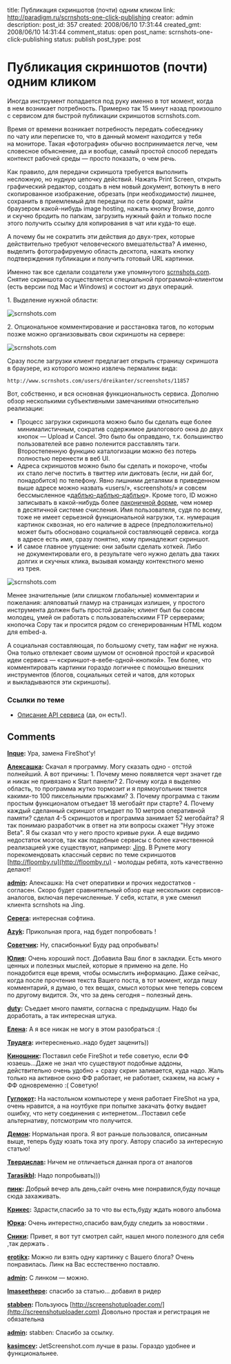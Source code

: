 title: Публикация скриншотов (почти) одним кликом
link: http://paradigm.ru/scrnshots-one-click-publishing
creator: admin
description:
post_id: 357
created: 2008/06/10 17:31:44
created_gmt: 2008/06/10 14:31:44
comment_status: open
post_name: scrnshots-one-click-publishing
status: publish
post_type: post

# Публикация скриншотов (почти) одним кликом

Иногда инструмент попадается под руку именно в тот момент, когда в нем возникает потребность. Примерно так 15 минут назад произошло с сервисом для быстрой публикации скриншотов scrnshots.com.

Время от времени возникает потребность передать собеседнику по чату или переписке то, что в данный момент находится у тебя на мониторе. Такая «фотография» обычно воспринимается легче, чем словесное объяснение, да и вообще, самый простой способ передать контекст рабочей среды — просто показать, о чем речь.

Как правило, для передачи скриншота требуется выполнить несложную, но нудную цепочку действий. Нажать Print Screen, открыть графический редактор, создать в нем новый документ, воткнуть в него скопированное изображение, обрезать (при необходимости) лишнее, сохранить в приемлемый для передачи по сети формат, зайти браузером какой-нибудь image hosting, нажать кнопку Browse, долго и скучно бродить по папкам, загрузить нужный файл и только после этого получить ссылку для копирования в чат или куда-то еще.

А почему бы не сократить эти действия до двух-трех, которые действительно требуют человеческого вмешательства? А именно, выделить фотографируемую область десктопа, нажать кнопку подтверждения публикации и получить готовый URL картинки.

Именно так все сделали создатели уже упомянутого [scrnshots.com](http://scrnshots.com/). Снятие скриншота осуществляется специальной программой-клиентом (есть версии под Mac и Windows) и состоит из двух операций.

1. Выделение нужной области:

![scrnshots.com](/media/scrnshotscom-00.png)

2. Опциональное комментирование и расстановка тагов, по которым позже можно организовывать свои скриншоты на сервере:

![scrnshots.com](/media/scrnshotscom-01.png)

Сразу после загрузки клиент предлагает открыть страницу скриншота в браузере, из которого можно извлечь пермалинк вида:

`http://www.scrnshots.com/users/dreikanter/screenshots/11857`

Вот, собственно, и вся основная функциональность сервиса. Дополню обзор несколькими субъективными замечаниями относительно реализации:

  * Процесс загрузки скриншота можно было бы сделать еще более минималистичным, сократив содержимое диалогового окна до двух кнопок — Upload и Cancel. Это было бы оправдано, т.к. большинство пользователей все равно поленится расставлять таги. Второстепенную функцию каталогизации можно без потерь полностью перенести в веб UI.
  * Адреса скриншотов можно было бы сделать и покороче, чтобы их стало легче постить в твиттер или диктовать (если, ни дай бог, понадобится) по телефону. Явно лишними деталями в приведенном выше адресе можно назвать «users/», «screenshots/» и совсем бессмысленное «[даблъю-даблъю-даблъю](/2007/12/16/no-www/)». Кроме того, ID можно записывать в какой-нибудь более [лаконичной форме](http://b23.ru/about/), чем номер в десятичной системе счисления. Имя пользователя, судя по всему, тоже не имеет серьезной функциональной нагрузки, т.к. нумерация картинок сквозная, но его наличие в адресе (предположительно) может быть обосновано социальной составляющей сервиса. когда в адресе есть имя, сразу понятно, кому принадлежит скриншот.
  * И самое главное упущение: они забыли сделать хоткей. Либо не документировали его, в результате чего нужно делать два таких долгих и скучных клика, вызывая команду контекстного меню из трея.

![scrnshots.com](/media/scrnshotscom-02.png)

Менее значительные (или слишком глобальные) комментарии и пожелания: аляповатый гламур на страницах излишен, у простого инструмента должен быть простой дизайн; клиент был бы совсем молодец, умей он работать с пользовательскими FTP серверами; кнопочка Copy так и просится рядом со сгенерированным HTML кодом для embed-а.

А социальная составляющая, по большому счету, там нафиг не нужна. Она только отвлекает своим шумом от основной простой и красивой идеи сервиса — «скриншот-в-вебе-одной-кнопкой». Тем более, что комментировать картинки гораздо логичнее с помощью внешних инструментов (блогов, социальных сетей и чатов, для которых и выкладываются эти скриншоты).

### Ссылки по теме

  * [Описание API сервиса](http://groups.google.com/group/scrnshots-developer-talk/web/api-documentation) (да, он есть!).

## Comments

**[Inque](#1007 "2008/06/10 23:23:52"):** Ура, замена FireShot'у!

**[Алексашка](#1012 "2008/06/11 13:30:07"):** Скачал я программу. Могу сказать одно - отстой полнейший. А вот причины: 1. Почему меню появляется черт значет где и никак не привязано к Start панели? 2. Почему когда я выделяю область, то программа жутко тормозит и я прямоугольник тянется какими-то 100 пиксельными прыжками? 3. Почему программа с таким простым функционалом отъедает 18 мегобайт при старте? 4. Почему каждый сделанный скриншот отъедает по 10 метров оперативной памяти? сделал 4-5 скриншотов и программа занимает 52 мегобайта? Я так понимаю разработчик в ответ на эти вопросы скажет "Нуу этоже Beta". Я бы сказал что у него просто кривые руки. А еще видимо недостаток мозгов, так как подобные сервисы с более качественной реализацией уже существуют, например: [Jing](http://jingproject.com). В Рунете могу порекомендовать классный сервис по теме скриншотов [http://floomby.ru](http://floomby.ru) - молодцы ребята, хоть качественно делают!

**[admin](#1013 "2008/06/11 14:45:40"):** Алексашка: На счет оперативки и прочих недостатков - согласен. Скоро будет сравнительный обзор еще нескольких сервисов-аналогов, включая перечисленные. У себя, кстати, я уже сменил клиента scrnshots на Jing.

**[Серега](#1027 "2008/06/12 22:54:10"):** интересная софтина.

**[Azyk](#1147 "2008/06/25 17:53:40"):** Прикольная прога, над будет попробовать !

**[Советчик](#1212 "2008/07/01 10:48:58"):** Ну, спасибоньки! Буду рад опробывать!

**[Юлия](#1284 "2008/07/05 14:45:31"):** Очень хороший пост. Добавила Ваш блог в закладки. Есть много ценных и полезных мыслей, которые я применю на деле. Но понадобится еще время, чтобы осмыслить информацию. Даже сейчас, когда после прочтения текста Вашего поста, в тот момент, когда пишу комментарий, я думаю, о тех вещах, смысл которых мне теперь совсем по другому видится. Эх, что за день сегодня – полезный день.

**[duty](#1322 "2008/07/11 00:57:33"):** Съедает много памяти, согласна с предыдущим. Надо бы доработать, а так интересная штука.

**[Елена](#1324 "2008/07/11 07:54:54"):** А я все никак не могу в этом разобраться :(

**[Трудяга](#1440 "2008/07/25 11:25:46"):** интересненько..надо будет заценить))

**[Киношник](#1463 "2008/07/29 20:19:18"):** Поставил себе FireShot и тебе советую, если ФФ юзаешь...Даже не знал что существуют подобные аддоны, действительно очень удобно + сразу скрин заливается, куда надо. Жаль только на активное окно ФФ работает, не работает, скажем, на аську + ФФ одновременно :( Советую!

**[Гуглокот](#1492 "2008/08/04 16:56:06"):** На настольном компьютере у меня работает FireShot на ура, очень нравится, а на ноутбуке при попытке закачать фотку выдает ошибку, что нету соединения с интернетом...Поставил себе альтернативу, потсмотрим что получится.

**[Демон](#1513 "2008/08/07 15:09:56"):** Нормальная прога. Я вот раньше пользовался, описанным выще, теперь буду юзать тока эту прогу. Автору спасибо за интересную статью!

**[Твердислав](#1523 "2008/08/08 06:41:44"):** Ничем не отличаеться данная прога от аналогов

**[Tarasikbl](#1567 "2008/08/12 18:18:58"):** Надо попробывать)))

**[пинк](#1775 "2008/08/26 10:42:07"):** Добрый вечер аль день,сайт очень мне понравился,буду почаще сюда захаживать.

**[Крикес](#1896 "2008/08/31 10:19:06"):** Здрасти,спасибо за то что вы есть,буду ждать нового альбома

**[Юрка](#2034 "2008/09/08 08:37:43"):** Очень интерестно,спасибо вам,буду следить за новостями .

**[Сники](#2432 "2008/09/21 09:11:15"):** Привет, я вот тут смотрел сайт, нашел много полезного для себя ,так держать .

**[erotikx](#28162 "2009/03/02 11:42:58"):** Можно ли взять одну картинку с Вашего блога? Очень понравилась. Линк на Вас есстественно поставлю.

**[admin](#28778 "2009/03/06 11:49:57"):** С линком — можно.

**[Imaseethepe](#34508 "2009/05/20 00:46:36"):** спасибо за статью… добавил в ридер

**[stabben](#37963 "2009/09/18 15:18:28"):** Пользуюсь [http://screenshotuploader.com/](http://screenshotuploader.com) Довольно простая и регистрация не обязательна

**[admin](#37964 "2009/09/18 16:10:50"):** stabben: Спасибо за ссылку.

**[kasimcev](#44290 "2010/03/28 16:13:45"):** JetScreenshot.com лучше в разы. Гораздо удобнее и функциональнее.

